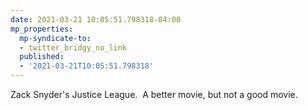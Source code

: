 ```yaml
---
date: 2021-03-21 10:05:51.798318-04:00
mp_properties:
  mp-syndicate-to:
  - twitter_bridgy_no_link
  published:
  - '2021-03-21T10:05:51.798318'
---
```


Zack Snyder's Justice League. &nbsp;A better movie, but not a good movie.